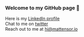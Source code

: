 ### Welcome to my GitHub page 👋
 
Here is my [LinkedIn profile](https://www.linkedin.com/in/matt-ensor)  
Chat to me on [twitter](https://twitter.com/mattensor_io)  
Reach out to me at [hi@mattensor.io](mailto:hi@mattensor.io)  


<!--
**Mattensor/Mattensor** is a ✨ _special_ ✨ repository because its `README.md` (this file) appears on your GitHub profile.

Here are some ideas to get you started:

- 🔭 I’m currently working on ...
- 🌱 I’m currently learning ...
- 👯 I’m looking to collaborate on ...
- 🤔 I’m looking for help with ...
- 💬 Ask me about ...
- 📫 How to reach me: ...
- 😄 Pronouns: ...
- ⚡ Fun fact: ...

My site is at [mattensor.io](https://mattensor.io/) 
-->
